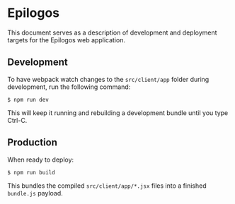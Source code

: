# Epilogos

This document serves as a description of development and deployment targets for the Epilogos web application.

## Development

To have webpack watch changes to the `src/client/app` folder during development, run the following command:

```
$ npm run dev
```

This will keep it running and rebuilding a development bundle until you type Ctrl-C.

## Production

When ready to deploy:

```
$ npm run build
```

This bundles the compiled `src/client/app/*.jsx` files into a finished `bundle.js` payload.
